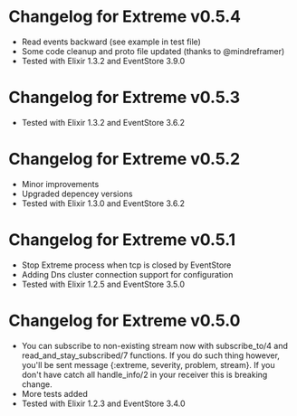 # Changelog for Extreme v0.5.4
  * Read events backward (see example in test file)
  * Some code cleanup and proto file updated (thanks to @mindreframer)
  * Tested with Elixir 1.3.2 and EventStore 3.9.0

# Changelog for Extreme v0.5.3
  * Tested with Elixir 1.3.2 and EventStore 3.6.2


# Changelog for Extreme v0.5.2
  * Minor improvements
  * Upgraded depencey versions
  * Tested with Elixir 1.3.0 and EventStore 3.6.2


# Changelog for Extreme v0.5.1

  * Stop Extreme process when tcp is closed by EventStore
  * Adding Dns cluster connection support for configuration
  * Tested with Elixir 1.2.5 and EventStore 3.5.0


# Changelog for Extreme v0.5.0

  * You can subscribe to non-existing stream now with subscribe_to/4 and read_and_stay_subscribed/7 functions. If you do such thing however, you'll be sent message {:extreme, severity, problem, stream}. If you don't have catch all handle_info/2 in your receiver this is breaking change.
  * More tests added
  * Tested with Elixir 1.2.3 and EventStore 3.4.0
